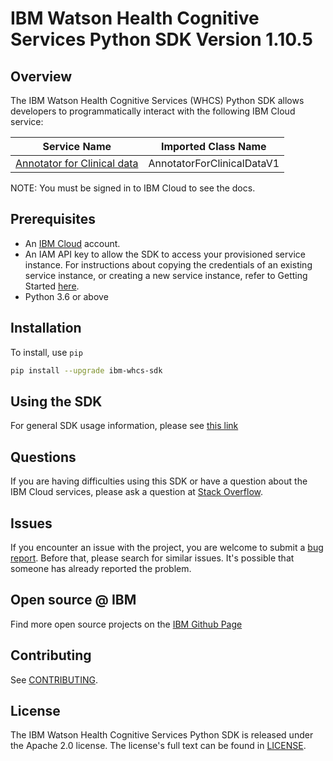 
# IBM Watson Health Cognitive Services Python SDK Version 1.10.5

## Overview

The IBM Watson Health Cognitive Services (WHCS) Python SDK allows developers to programmatically interact with the following IBM Cloud service:

| Service Name | Imported Class Name |
|--------------|-------------|
| [Annotator for Clinical data](https://cloud.ibm.com/apidocs/wh-acd) | AnnotatorForClinicalDataV1 |

NOTE:  You must be signed in to IBM Cloud to see the docs.

## Prerequisites

[ibm-cloud-onboarding]: http://cloud.ibm.com/registration

* An [IBM Cloud][ibm-cloud-onboarding] account.
* An IAM API key to allow the SDK to access your provisioned service instance. For instructions about copying the credentials of an existing service instance, or creating a new service instance, refer to Getting Started [here](https://cloud.ibm.com/docs/wh-acd?topic=wh-acd-getting-started).
* Python 3.6 or above

## Installation

To install, use `pip`

```bash
pip install --upgrade ibm-whcs-sdk
```

## Using the SDK
For general SDK usage information, please see [this link](https://github.com/IBM/ibm-cloud-sdk-common/blob/master/README.md)

## Questions

If you are having difficulties using this SDK or have a question about the IBM Cloud services,
please ask a question at [Stack Overflow](http://stackoverflow.com/questions/ask?tags=ibm-cloud).

## Issues
If you encounter an issue with the project, you are welcome to submit a
[bug report](https://github.com/IBM/whcs-python-sdk/issues).
Before that, please search for similar issues. It's possible that someone has already reported the problem.

## Open source @ IBM
Find more open source projects on the [IBM Github Page](http://ibm.github.io/)

## Contributing
See [CONTRIBUTING](CONTRIBUTING.md).

## License

The IBM Watson Health Cognitive Services Python SDK is released under the Apache 2.0 license.
The license's full text can be found in [LICENSE](LICENSE.md).

